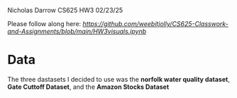 Nicholas Darrow
CS625 HW3
02/23/25

Please follow along here: *https://github.com/weebitjolly/CS625-Classwork-and-Assignments/blob/main/HW3visuals.ipynb* 
# Data
The three dastasets I decided to use was the **norfolk water quality dataset**, **Gate Cuttoff Dataset**, and the **Amazon Stocks Dataset**
